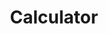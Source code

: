 ---
title: Calculator
layout: DemoLayout
sidebar: false
navbar: false
pageClass: customDemoPage
pie: "@pie-element/calculator@2.0.3"
model:
    id: '1'
    element: 'pie-element-calculator'
    mode: 'scientific'
---